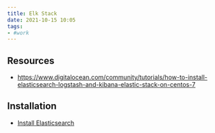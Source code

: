 ```yaml
---
title: Elk Stack
date: 2021-10-15 10:05
tags:
- #work
---
```


## Resources

* <https://www.digitalocean.com/community/tutorials/how-to-install-elasticsearch-logstash-and-kibana-elastic-stack-on-centos-7>

## Installation

* [Install Elasticsearch](20211015123845-install-elasticsearch.md)



